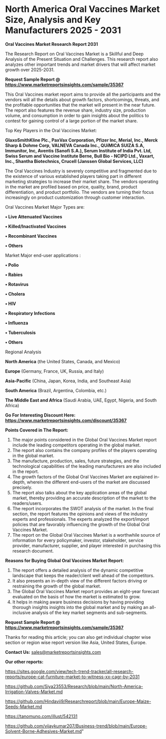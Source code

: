 # North America Oral Vaccines Market Size, Analysis and Key Manufacturers 2025 - 2031

<strong>Oral Vaccines Market Research Report 2031</strong>

The Research Report on Oral Vaccines Market is a Skillful and Deep Analysis of the Present Situation and Challenges. This research report also analyzes other important trends and market drivers that will affect market growth over 2025-2031.

<strong>Request Sample Report @ <a href=https://www.marketreportsinsights.com/sample/35367>https://www.marketreportsinsights.com/sample/35367</a></strong>

This Oral Vaccines market report aims to provide all the participants and the vendors will all the details about growth factors, shortcomings, threats, and the profitable opportunities that the market will present in the near future. The report also features the revenue share, industry size, production volume, and consumption in order to gain insights about the politics to contest for gaining control of a large portion of the market share.

Top Key Players in the Oral Vaccines Market:

<strong>GlaxoSmithKline Plc., PaxVax Corporation, Pfizer Inc, Merial, Inc., Merck Sharp & Dohme Corp, VALNEVA Canada Inc., QUíMICA SUIZA S.A, Immunitor, Inc, Aventis (Sanofi S.A.), Serum Institute of India Pvt. Ltd, Swiss Serum and Vaccine Institute Berne, Bull Bio - NCIPD Ltd., Vaxart, Inc., Shantha Biotechnics, Crucell (Janssen Global Services, LLC)</strong>

The Oral Vaccines Industry is severely competitive and fragmented due to the existence of various established players taking part in different marketing strategies to increase their market share. The vendors operating in the market are profiled based on price, quality, brand, product differentiation, and product portfolio. The vendors are turning their focus increasingly on product customization through customer interaction.

Oral Vaccines Market Major Types are:

<strong>•  Live Attenuated Vaccines

•  Killed/Inactivated Vaccines

•  Recombinant Vaccines

•  Others</strong>

Market Major end-user applications :

<strong>•  Polio

•  Rabies

•  Rotavirus

•  Cholera

•  HIV

•  Respiratory Infections

•  Influenza

•  Tuberculosis

•  Others</strong>

Regional Analysis

</u><strong><b>North America</b></strong> (the United States, Canada, and Mexico)

<strong><b>Europe </b></strong>(Germany, France, UK, Russia, and Italy)

<strong><b>Asia-Pacific</b></strong> (China, Japan, Korea, India, and Southeast Asia)

<strong><b>South America</b></strong> (Brazil, Argentina, Colombia, etc.)

<strong><b>The Middle East and Africa</b></strong> (Saudi Arabia, UAE, Egypt, Nigeria, and South Africa)

<strong>Go For Interesting Discount Here: <a href=https://www.marketreportsinsights.com/discount/35367>https://www.marketreportsinsights.com/discount/35367</a></strong>

<strong>Points Covered in The Report:</strong>
<ol>
  <li>The major points considered in the Global Oral Vaccines Market report include the leading competitors operating in the global market.</li>
  <li>The report also contains the company profiles of the players operating in the global market.</li>
  <li>The manufacture, production, sales, future strategies, and the technological capabilities of the leading manufacturers are also included in the report.</li>
  <li>The growth factors of the Global Oral Vaccines Market are explained in-depth, wherein the different end-users of the market are discussed precisely.</li>
  <li>The report also talks about the key application areas of the global market, thereby providing an accurate description of the market to the readers/users.</li>
  <li>The report incorporates the SWOT analysis of the market. In the final section, the report features the opinions and views of the industry experts and professionals. The experts analyzed the export/import policies that are favorably influencing the growth of the Global Oral Vaccines Market.</li>
  <li>The report on the Global Oral Vaccines Market is a worthwhile source of information for every policymaker, investor, stakeholder, service provider, manufacturer, supplier, and player interested in purchasing this research document.</li>
</ol>
<strong>Reasons for Buying Global Oral Vaccines Market Report:</strong>

<ol>
  <li>The report offers a detailed analysis of the dynamic competitive landscape that keeps the reader/client well ahead of the competitors.</li>
  <li>It also presents an in-depth view of the different factors driving or restraining the growth of the global market.</li>
  <li>The Global Oral Vaccines Market report provides an eight-year forecast evaluated on the basis of how the market is estimated to grow.</li>
  <li>It helps in making aware business decisions by having providing thorough insights insights into the global market and by making an all-inclusive analysis of the key market segments and sub-segments.</li>
</ol>
<strong>Request Sample Report @ <a href=https://www.marketreportsinsights.com/sample/35367>https://www.marketreportsinsights.com/sample/35367</a></strong>


Thanks for reading this article; you can also get individual chapter wise section or region wise report version like Asia, United States, Europe.

<strong>Contact Us:</strong>
sales@marketreportsinsights.com

<strong>Our other reports:</strong>

<a href=https://sites.google.com/view/tech-trend-tracker/all-research-reports/europe-cat-furniture-market-to-witness-xx-cagr-by-2031>https://sites.google.com/view/tech-trend-tracker/all-research-reports/europe-cat-furniture-market-to-witness-xx-cagr-by-2031</a>

<a href=https://github.com/Siya23553/Research/blob/main/North-America-Irrigation-Valves-Market.md>https://github.com/Siya23553/Research/blob/main/North-America-Irrigation-Valves-Market.md</a>

<a href=https://github.com/Hindavii9/Researchreport/blob/main/Europe-Maize-Seeds-Market.md>https://github.com/Hindavii9/Researchreport/blob/main/Europe-Maize-Seeds-Market.md</a>

<a href=https://tanomuno.com/illust/542131>https://tanomuno.com/illust/542131</a>

<a href=https://github.com/vijaykumar207/Business-trend/blob/main/Europe-Solvent-Borne-Adhesives-Market.md>https://github.com/vijaykumar207/Business-trend/blob/main/Europe-Solvent-Borne-Adhesives-Market.md</a>"
